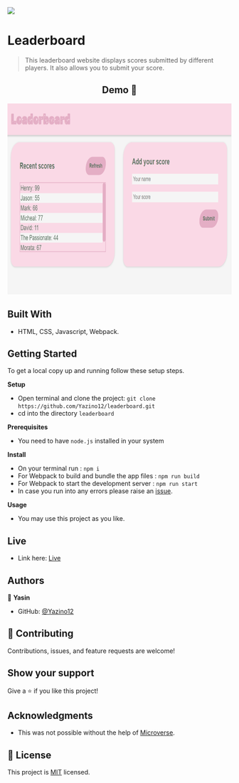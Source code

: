 ![](https://img.shields.io/badge/Microverse-blueviolet)

# Leaderboard

> This leaderboard website displays scores submitted by different players. It also allows you to submit your score.

<h2 align="center">
  Demo 📝
</h2>

<img src="https://github.com/Yazino12/leaderboard/blob/develop/src/assets/demo.png?raw=true" width="1228" height="430">

## Built With

- HTML, CSS, Javascript, Webpack.

## Getting Started

To get a local copy up and running follow these setup steps.

**Setup**

- Open terminal and clone the project: `git clone https://github.com/Yazino12/leaderboard.git`
- cd into the directory `leaderboard`

**Prerequisites**

- You need to have `node.js` installed in your system

**Install**

- On your terminal run : `npm i`
- For Webpack to build and bundle the app files : `npm run build`
- For Webpack to start the development server : `npm run start`
- In case you run into any errors please raise an [issue](https://github.com/Yazino12/leaderboard/issues).

**Usage**

- You may use this project as you like.

## Live

- Link here: [Live](https://yazino12.github.io/leaderboard/)

## Authors

👤 **Yasin**

- GitHub: [@Yazino12](https://github.com/Yazino12)

## 🤝 Contributing

Contributions, issues, and feature requests are welcome!

## Show your support

Give a ⭐️ if you like this project!

## Acknowledgments

- This was not possible without the help of [Microverse](https://github.com/microverseinc/curriculum-transversal-skills/blob/main/documentation/hello_microverse_project.md).

## 📝 License

This project is [MIT](./MIT.md) licensed.
